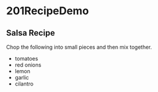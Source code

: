 # 201RecipeDemo

## Salsa Recipe

Chop the following into small pieces and then mix together.

- tomatoes
- red onions
- lemon
- garlic
- cilantro
